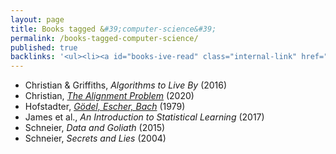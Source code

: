 ```yaml
---
layout: page
title: Books tagged &#39;computer-science&#39;
permalink: /books-tagged-computer-science/
published: true
backlinks: '<ul><li><a id="books-ive-read" class="internal-link" href="/books-ive-read/">Books I&#39;ve read</a></li></ul>'
---
```


* Christian & Griffiths, _Algorithms to Live By_ (2016) 
* Christian, _<a id="christian-alignment-problem" class="internal-link" href="/christian-alignment-problem/">The Alignment Problem</a>_ (2020) 
* Hofstadter, _<a id="hofstadter-godel-escher-bach" class="internal-link" href="/hofstadter-godel-escher-bach/">Gödel, Escher, Bach</a>_ (1979) 
* James et al., _An Introduction to Statistical Learning_ (2017) 
* Schneier, _Data and Goliath_ (2015) 
* Schneier, _Secrets and Lies_ (2004) 
